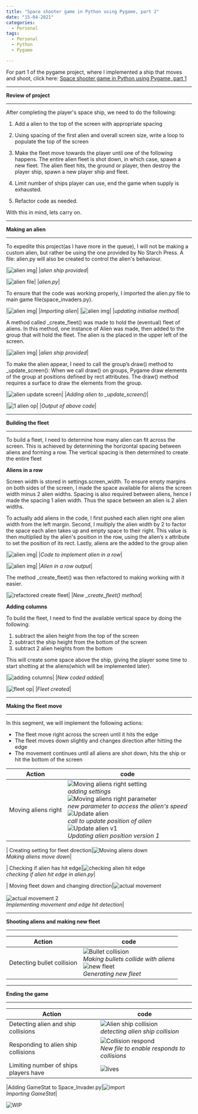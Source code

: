 ```yaml
---
title: "Space shooter game in Python using Pygame, part 2"
date: "15-04-2021"
categories:
  - Personal
tags:
  - Personal
  - Python
  - Pygame

---
```

For part 1 of the pygame project, where I implemented a ship that moves and shoot, click here: <a href="https://khkhiu.github.io/personal/personal-python-pygame-1/">Space shooter game in Python using Pygame, part 1</a>  

***

<strong>Review of project</strong>

***

After completing the player's space ship, we need to do the following:

1. Add a alien to the top of the screen with appropriate spacing

2. Using spacing of the first alien and overall screen size, write a loop to populate the top of the screen

3. Make the fleet move towards the player until one of the following happens. The entire alien fleet is shot down, in which case, spawn a new fleet. The alien fleet hits, the ground or player, then destroy the player ship, spawn a new player ship and fleet.

4. Limit number of ships player can use, end the game when supply is exhausted.

5. Refactor code as needed.

With this in mind, lets carry on.

***

<strong>Making an alien</strong>

***
To expedite this project(as I have more in the queue), I will not be making a custom alien, but rather be using the one provided by No Starch Press. A file: alien.py will also be created to control the alien's behaviour.

|![alien img](/assets/images/personal-python-pygame-pt2/alien.BMP)|
|<em>alien ship provided</em>|

|![alien file](/assets/images/personal-python-pygame-pt2/alien_file-1.png)|
|<em>alien.py</em>|

To ensure that the code was working properly, I imported the alien.py file to main game file(space_invaders.py).

|![alien img](/assets/images/personal-python-pygame-pt2/alien_file_import.png)|
|<em>Importing alien</em>|
|![alien img](/assets/images/personal-python-pygame-pt2/alien_file_init.png)|
|<em>updating initialise method</em>|

A method called _create_fleet() was made to hold the (eventual) fleet of aliens. In this method, one instance of Alien was made, then added to the group that will hold the fleet. The alien is the placed in the upper left of the screen. 

|![alien img](/assets/images/personal-python-pygame-pt2/alien_file_fleet.png)|
|<em>alien ship provided</em>|


To make the alien appear, I need to call the group’s draw() method to _update_screen(): When we call draw() on groups, Pygame draw elements of the group at positions defined by rect attributes. The draw() method
requires a surface to draw the elements from the group. 

|![alien update screen](/assets/images/personal-python-pygame-pt2/alien_update_screen.png)|
|<em>Adding alien to _update_screen()</em>|

|![1 alien op](/assets/images/personal-python-pygame-pt2/alien_file-1-op.png)|
|<em>Output of above code</em>|

***

<strong>Building the fleet</strong>

***

To build a fleet, I need to determine how many alien can fit across the screen. This is achieved by determining the horizontal spacing between aliens and forming a row. The vertical spacing is then determined to create the entire fleet

<strong>Aliens in a row</strong>

Screen width is stored in settings.screen_width. To ensure empty margins on both sides of the screen, I made the space available for aliens the screen width minus 2 alien widths. Spacing is also required between aliens, hence I made the spacing 1 alien width. Thus the space between an alien is 2 alien widths.

To actually add aliens in the code, I first pushed each alien right one alien width from the left margin. Second, I multiply the alien width by 2 to factor the space each alien takes up and empty space to their right. This value is then multiplied by the alien's position in the row, using the alien’s x attribute to set the position of its rect. Lastly, aliens are the added to the group alien

|![alien img](/assets/images/personal-python-pygame-pt2/alien_fleet_row.png)|
|<em>Code to implement alien in a row</em>|

|![alien img](/assets/images/personal-python-pygame-pt2/alien_fleet_row-OP.png)|
|<em>Alien in a row output</em>|

The method _create_fleet() was then refactored to making working with it easier.

|![refactored create fleet](/assets/images/personal-python-pygame-pt2/create_fleet_refactor.png)|
|<em>New _create_fleet() method</em>|

<strong>Adding columns</strong>

To build the fleet, I need to find the available vertical space by doing the following:

1. subtract the alien height from the top of the screen
2. subtract the ship height from the bottom of the screen
3. subtract 2 alien heights from the bottom

This will create some space above the ship, giving the player some time to start shotting at the aliens(which will be implemented later).

|![adding columns](/assets/images/personal-python-pygame-pt2/alien_fleet_file.png)|
|<em>New coded added</em>|

|![fleet op](/assets/images/personal-python-pygame-pt2/alien_fleet-op.png)|
|<em>Fleet created</em>|

***

<strong>Making the fleet move</strong>

***

In this segment, we will implement the following actions:
- The fleet move right across the screen until it hits the edge
- The fleet moves down slightly and changes direction after hitting the edge
- The movement continues until all aliens are shot down, hits the ship or hit the bottom of the screen

| Action     | code |
| ----------- | ----------- |
| Moving aliens right|![Moving aliens right setting](/assets/images/personal-python-pygame-pt2/move_right_setting.png)<br><em>adding settings</em><br>![Moving aliens right parameter](/assets/images/personal-python-pygame-pt2/move_right_alien.png)<br><em>new parameter to access the alien's speed</em><br>![Update alien](/assets/images/personal-python-pygame-pt2/move_right_SI-1.png)<br><em>call to update position of alien</em><br>![Update alien v1](/assets/images/personal-python-pygame-pt2/move_right_SI-2.png)<br><em>Updating alien position version 1</em>|

| Creating setting for fleet direction|![Moving aliens down](/assets/images/personal-python-pygame-pt2/fleet_direction_setting.png)<br><em>Making aliens move down</em>|

| Checking if alien has hit edge|![checking alien hit edge](/assets/images/personal-python-pygame-pt2/alien_hit_edge.png)<br><em>checking if alien hit edge in alien.py</em>|

| Moving fleet down and changing direction|![actual movement](/assets/images/personal-python-pygame-pt2/fleet_move_SI.png)<br><br>![actual movement 2](/assets/images/personal-python-pygame-pt2/fleet_move_SI-2.png)<br><em>Implementing movement and edge hit detection</em>|

***

<strong>Shooting aliens and making new fleet</strong>

***

| Action     | code |
| ----------- | ----------- |
|Detecting bullet collision|![Bullet collision](/assets/images/personal-python-pygame-pt2/bullet_collide.png)<br><em>Making bullets collide with aliens</em><br>![new fleet](/assets/images/personal-python-pygame-pt2/new_fleet.png)<br><em>Generating new fleet</em>|

***

<strong>Ending the game</strong>

***

| Action     | code |
| ----------- | ----------- |
|Detecting alien and ship collisions|![Alien ship collision](/assets/images/personal-python-pygame-pt2/alien_ship_collide.png)<br><em>detecting alien ship collision</em>|
|Responding to alien ship collisions|![Collision respond](/assets/images/personal-python-pygame-pt2/GameStat.png)<br><em>New file to enable responds to collisions</em><br>|
|Limiting number of ships players have|![lives](/assets/images/personal-python-pygame-pt2/ShipLimit.png)<br>|

|Adding GameStat to Space_Invader.py|![import](/assets/images/personal-python-pygame-pt2/GameStat_import.png)<br><em>Importing GameStat</em>|

![WIP](/assets/images/common/WIP.png)
